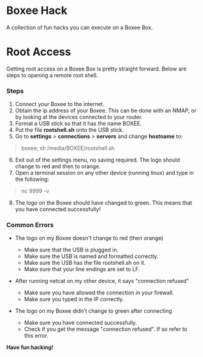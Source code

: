 # Boxee Hack
A collection of fun hacks you can execute on a Boxee Box.

# Root Access
Getting root access on a Boxee Box is pretty straight forward.
Below are steps to opening a remote root shell.

### Steps
1. Connect your Boxee to the internet.
2. Obtain the ip address of your Boxee. This can be done with an NMAP, or by looking at the devices connected to your router.
3. Format a USB stick so that it has the name BOXEE.
4. Put the file **rootshell.sh** onto the USB stick.
5. Go to **settings** *>* **connections** *>* **servers** and change **hostname** to:
> boxee; sh /media/BOXEE/rootshell.sh
6. Exit out of the settings menu, no saving required. The logo should change to red and then to orange.
7. Open a terminal session on any other device (running linux) and type in the following:
> nc <BOXEE IP> 9999 -v
8. The logo on the Boxee should have changed to green. This means that you have connected successfully!

### Common Errors
* The logo on my Boxee doesn't change to red (then orange)
  * Make sure that the USB is plugged in.
  * Make sure the USB is named and formatted correctly.
  * Make sure the USB has the file rootshell.sh on it.
  * Make sure that your line endings are set to LF.

* After running netcat on my other device, it says "connection refused"
  * Make sure you have allowed the connection in your firewall.
  * Make sure you typed in the IP correctly.
  
* The logo on my Boxee didn't change to green after connecting
  * Make sure you have connected successfully.
  * Check if you get the message "connection refused". If so refer to this error.

**Have fun hacking!**

